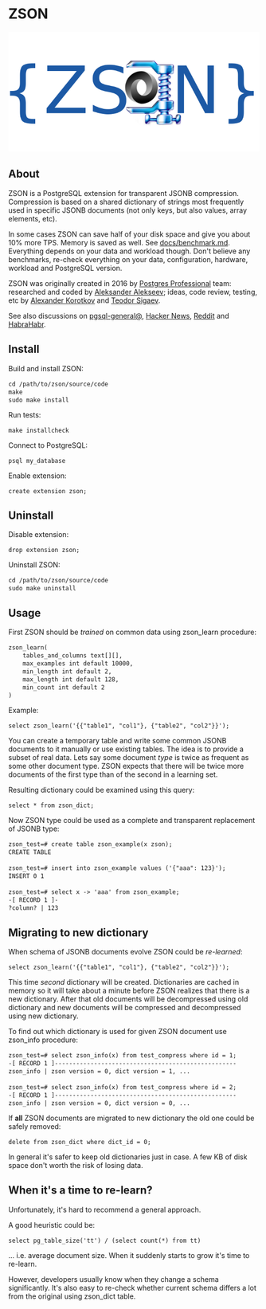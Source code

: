 # ZSON

![ZSON Logo](img/zson-logo.png?20161007141835)

## About

ZSON is a PostgreSQL extension for transparent JSONB compression. Compression is based on a shared dictionary of strings most frequently used in specific JSONB documents (not only keys, but also values, array elements, etc).

In some cases ZSON can save half of your disk space and give you about 10% more TPS. Memory is saved as well. See [docs/benchmark.md](docs/benchmark.md). Everything depends on your data and workload though. Don't believe any benchmarks, re-check everything on your data, configuration, hardware, workload and PostgreSQL version.

ZSON was originally created in 2016 by [Postgres Professional](https://postgrespro.ru/) team: researched and coded by [Aleksander Alekseev](http://eax.me/); ideas, code review, testing, etc by [Alexander Korotkov](http://akorotkov.github.io/) and [Teodor Sigaev](http://www.sigaev.ru/).

See also discussions on [pgsql-general@](https://www.postgresql.org/message-id/flat/20160930185801.38654a1c%40e754), [Hacker News](https://news.ycombinator.com/item?id=12633486), [Reddit](https://www.reddit.com/r/PostgreSQL/comments/55mr4r/zson_postgresql_extension_for_transparent_jsonb/) and [HabraHabr](https://habrahabr.ru/company/postgrespro/blog/312006/).

## Install

Build and install ZSON:

```
cd /path/to/zson/source/code
make
sudo make install
```

Run tests:

```
make installcheck
```

Connect to PostgreSQL:

```
psql my_database
```

Enable extension:

```
create extension zson;
```

## Uninstall

Disable extension:

```
drop extension zson;
```

Uninstall ZSON:

```
cd /path/to/zson/source/code
sudo make uninstall
```

## Usage

First ZSON should be *trained* on common data using zson_learn procedure:

```
zson_learn(
    tables_and_columns text[][],
    max_examples int default 10000,
    min_length int default 2,
    max_length int default 128,
    min_count int default 2
)
```

Example:

```
select zson_learn('{{"table1", "col1"}, {"table2", "col2"}}');
```

You can create a temporary table and write some common JSONB documents to it manually or use existing tables. The idea is to provide a subset of real data. Lets say some document *type* is twice as frequent as some other document type. ZSON expects that there will be twice more documents of the first type than of the second in a learning set.

Resulting dictionary could be examined using this query:

```
select * from zson_dict;
```

Now ZSON type could be used as a complete and transparent replacement of JSONB type:

```
zson_test=# create table zson_example(x zson);
CREATE TABLE

zson_test=# insert into zson_example values ('{"aaa": 123}');
INSERT 0 1

zson_test=# select x -> 'aaa' from zson_example;
-[ RECORD 1 ]-
?column? | 123
```

## Migrating to new dictionary

When schema of JSONB documents evolve ZSON could be *re-learned*:

```
select zson_learn('{{"table1", "col1"}, {"table2", "col2"}}');
```

This time *second* dictionary will be created. Dictionaries are cached in memory so it will take about a minute before ZSON realizes that there is a new dictionary. After that old documents will be decompressed using old dictionary and new documents will be compressed and decompressed using new dictionary.

To find out which dictionary is used for given ZSON document use zson_info procedure:

```
zson_test=# select zson_info(x) from test_compress where id = 1;
-[ RECORD 1 ]---------------------------------------------------
zson_info | zson version = 0, dict version = 1, ...

zson_test=# select zson_info(x) from test_compress where id = 2;
-[ RECORD 1 ]---------------------------------------------------
zson_info | zson version = 0, dict version = 0, ...
```

If **all** ZSON documents are migrated to new dictionary the old one could be safely removed:

```
delete from zson_dict where dict_id = 0;
```

In general it's safer to keep old dictionaries just in case. A few KB of disk space don't worth the risk of losing data.

## When it's a time to re-learn?

Unfortunately, it's hard to recommend a general approach.

A good heuristic could be:

```
select pg_table_size('tt') / (select count(*) from tt)
```

... i.e. average document size. When it suddenly starts to grow it's time to re-learn.

However, developers usually know when they change a schema significantly. It's also easy to re-check whether current schema differs a lot from the original using zson_dict table.

